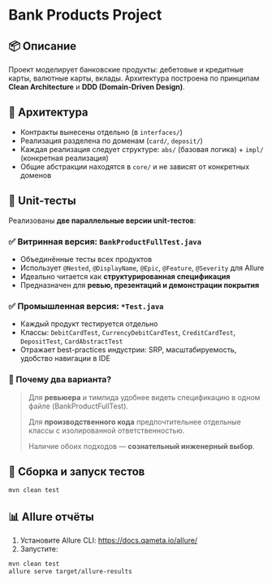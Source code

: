 # Bank Products Project

## 📦 Описание

Проект моделирует банковские продукты: дебетовые и кредитные карты, валютные карты, вклады. Архитектура построена по принципам **Clean Architecture** и **DDD (Domain-Driven Design)**.

## 🧠 Архитектура

- Контракты вынесены отдельно (в `interfaces/`)
- Реализация разделена по доменам (`card/`, `deposit/`)
- Каждая реализация следует структуре: `abs/` (базовая логика) + `impl/` (конкретная реализация)
- Общие абстракции находятся в `core/` и не зависят от конкретных доменов

## 🧪 Unit-тесты

Реализованы **две параллельные версии unit-тестов**:

### ✅ Витринная версия: `BankProductFullTest.java`

- Объединённые тесты всех продуктов
- Использует `@Nested`, `@DisplayName`, `@Epic`, `@Feature`, `@Severity` для Allure
- Идеально читается как **структурированная спецификация**
- Предназначен для **ревью, презентаций и демонстрации покрытия**

### ✅ Промышленная версия: `*Test.java`

- Каждый продукт тестируется отдельно
- Классы: `DebitCardTest`, `CurrencyDebitCardTest`, `CreditCardTest`, `DepositTest`, `CardAbstractTest`
- Отражает best-practices индустрии: SRP, масштабируемость, удобство навигации в IDE

### 📌 Почему два варианта?

> Для **ревьюера** и тимлида удобнее видеть спецификацию в одном файле (BankProductFullTest).
>
> Для **производственного кода** предпочтительнее отдельные классы с изолированной ответственностью.
>
> Наличие обоих подходов — **сознательный инженерный выбор**.

## 🚀 Сборка и запуск тестов

```bash
mvn clean test
```

## 📊 Allure отчёты

1. Установите Allure CLI: https://docs.qameta.io/allure/
2. Запустите:

```bash
mvn clean test
allure serve target/allure-results
```
